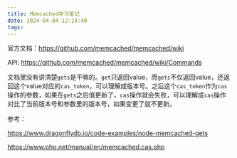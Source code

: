```yaml
---
title: Memcached学习笔记
date: 2024-04-04 12:14:40
tags:
---
```


官方文档：<https://github.com/memcached/memcached/wiki>

API: <https://github.com/memcached/memcached/wiki/Commands>

文档里没有讲清楚`gets`是干嘛的。`get`只返回value，而`gets`不仅返回value，还返回这个value对应的`cas_token`，可以理解成版本号。之后这个`cas_token`作为`cas`操作的参数，如果在`gets`之后值更新了，`cas`操作就会失败，可以理解成`cas`操作对比了当前版本号和参数里的版本号，如果变更了就不更新。

参考：

<https://www.dragonflydb.io/code-examples/node-memcached-gets>

<https://www.php.net/manual/en/memcached.cas.php>

